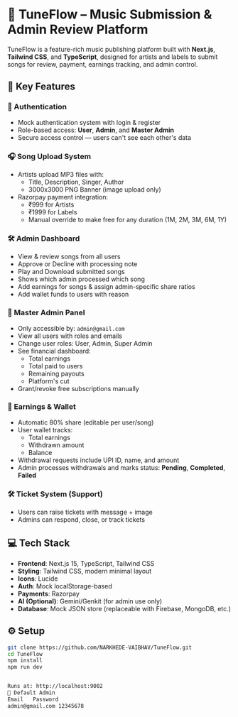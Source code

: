 # 🎵 TuneFlow – Music Submission & Admin Review Platform

TuneFlow is a feature-rich music publishing platform built with **Next.js**, **Tailwind CSS**, and **TypeScript**, designed for artists and labels to submit songs for review, payment, earnings tracking, and admin control.

## 🌟 Key Features

### 🔐 Authentication
- Mock authentication system with login & register
- Role-based access: **User**, **Admin**, and **Master Admin**
- Secure access control — users can't see each other's data

### 🎧 Song Upload System
- Artists upload MP3 files with:
  - Title, Description, Singer, Author
  - 3000x3000 PNG Banner (image upload only)
- Razorpay payment integration:
  - ₹999 for Artists
  - ₹1999 for Labels
  - Manual override to make free for any duration (1M, 2M, 3M, 6M, 1Y)

### 🛠 Admin Dashboard
- View & review songs from all users
- Approve or Decline with processing note
- Play and Download submitted songs
- Shows which admin processed which song
- Add earnings for songs & assign admin-specific share ratios
- Add wallet funds to users with reason

### 👑 Master Admin Panel
- Only accessible by: `admin@gmail.com`
- View all users with roles and emails
- Change user roles: User, Admin, Super Admin
- See financial dashboard:
  - Total earnings
  - Total paid to users
  - Remaining payouts
  - Platform's cut
- Grant/revoke free subscriptions manually

### 💼 Earnings & Wallet
- Automatic 80% share (editable per user/song)
- User wallet tracks:
  - Total earnings
  - Withdrawn amount
  - Balance
- Withdrawal requests include UPI ID, name, and amount
- Admin processes withdrawals and marks status: **Pending**, **Completed**, **Failed**

### 🛠 Ticket System (Support)
- Users can raise tickets with message + image
- Admins can respond, close, or track tickets

## 💻 Tech Stack

- **Frontend**: Next.js 15, TypeScript, Tailwind CSS
- **Styling**: Tailwind CSS, modern minimal layout
- **Icons**: Lucide
- **Auth**: Mock localStorage-based
- **Payments**: Razorpay
- **AI (Optional)**: Gemini/Genkit (for admin use only)
- **Database**: Mock JSON store (replaceable with Firebase, MongoDB, etc.)

## ⚙️ Setup

```bash
git clone https://github.com/NARKHEDE-VAIBHAV/TuneFlow.git
cd TuneFlow
npm install
npm run dev


Runs at: http://localhost:9002
🔐 Default Admin
Email	Password
admin@gmail.com	12345678
